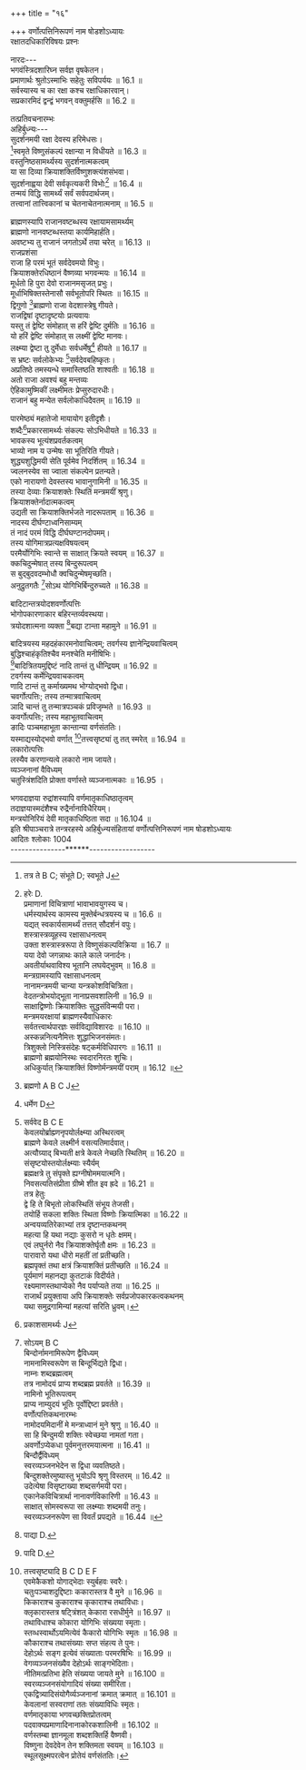 +++
title = "१६"

+++
वर्णोत्पत्तिनिरूपणं नाम षोडशोऽध्यायः  
रक्षातदधिकारिविषयः प्रश्नः  
  
नारदः---  
भगवंस्त्रिदशारिघ्न सर्वज्ञ वृषकेतन।  
प्रमाणार्थः श्रुतोऽस्माभिः सहेतुः सविपर्ययः ॥ 16.1 ॥  
सर्वस्यास्य च का रक्षा कश्च रक्षाधिकारवान्।  
सप्रकारमिदं द्वन्द्वं भगवन् वक्तुमर्हसि ॥ 16.2 ॥  
  
तत्प्रतिवचनारम्भः  
अहिर्बुध्न्यः---  
सुदर्शनमयी रक्षा देवस्य हरिमेधसः।  
[^1]स्वमृते विष्णुसंकल्पं रक्षान्या न विधीयते ॥ 16.3 ॥  
वस्तुनिष्ठसामर्थ्यस्य सुदर्शनात्मकत्वम्  
या सा दिव्या क्रियाशक्तिर्विष्णुशक्त्यंशसंभवा।  
सुदर्शनाह्वया देवी सर्वकृत्यकरी विभोः[^2] ॥ 16.4 ॥  
तन्मयं विद्धि सामर्थ्यं सर्वं सर्वपदार्थजम्।  
तत्त्वानां तात्त्विकानां च चेतनाचेतनात्मनाम् ॥ 16.5 ॥  

[^1]: तत्र ते B C; संभूते D; स्वभूते J  

[^2]: हरेः D.  
प्रमाणानां विचित्राणां भावाभावयुगस्य च।  
धर्मस्यार्थस्य कामस्य मुक्तेर्बन्धत्रयस्य च ॥ 16.6 ॥  
यद्यत् स्वकार्यसामर्थ्यं तत्तत् सौदर्शनं [^3]वपुः।  
शस्त्रास्त्रव्यूहस्य रक्षासाधनत्वम्  
[^4]उक्ता शस्त्रास्त्ररूपा ते विष्णुसंकल्पविक्रिया ॥ 16.7 ॥  
यया देवो जगन्नाथः काले काले जनार्दनः।  
अवतीर्याथवाविश्य भूतानि [^5]लघयेद्भुवम् ॥ 16.8 ॥  
मन्त्रग्रामस्यापि रक्षासाधनत्वम्  
नानामन्त्रमयी चान्या यन्त्रकोशविचित्रिता।  
[^6]वेदतन्त्रोभयोद्भूता नानाप्रसवशालिनी ॥ 16.9 ॥  
साक्षाद्विष्णोः क्रियाशक्तिः सुद्धसंविन्मयी परा।  
मन्त्रमयरक्षायां ब्राह्मणस्यैवाधिकारः  
सर्वतत्त्वार्थपारज्ञः सर्वविद्याविशारदः ॥ 16.10 ॥  
अस्कन्ननित्यनैमित्तः शुद्धाभिजनसंमतः।  
त्रिशुक्लो निस्त्रिसंदेहः षट्कर्मविधिपारगः ॥ 16.11 ॥  
ब्राह्मणो ब्रह्मयोनिस्थः स्वदारनिरतः शुचिः।  
अधिकुर्यात् क्रियाशक्तिं विष्णोर्मन्त्रमयीं पराम् ॥ 16.12 ॥  

[^3]: परम् D  

[^4]: उक्तशास्त्रार्थरूपा A B C F j; उक्ता शास्त्रार्थरूपा E  

[^5]: ललयेद्भुताम् A B C E F J  

[^6]: वेदतन्त्रमयोद्भूता A B C E F J  
  
ब्राह्मणस्यापि राजानवष्टब्धस्य रक्षायामसामर्थ्यम्  
ब्राह्मणो नानवष्टब्धस्तया कार्यमिहार्हति।  
अवष्टभ्य तु राजानं जगतोऽर्थे तया चरेत् ॥ 16.13 ॥  
राजप्रशंसा  
राजा हि परमं भूतं सर्वदेवमयो विभुः।  
क्रियाशक्तेरधिष्ठानं वैष्णव्या भगवन्मयः ॥ 16.14 ॥  
मूर्धतो हि पुरा देवो राजानमसृजत् प्रभुः।  
मूर्धाभिषिक्तस्तेनासौ सर्वभूतोपरि स्थितः ॥ 16.15 ॥  
द्विगुणो [^7]ब्राह्मणो राजा वेदशास्त्रेषु गीयते।  
राजद्विषां दृष्टादृष्टयोः प्रत्यवायः  
यस्तु तं द्वेष्टि संमोहात् स हरिं द्वेष्टि दुर्मतिः ॥ 16.16 ॥  
यो हरिं द्वेष्टि संमोहात् स लक्ष्मीं द्वेष्टि मानवः।  
लक्ष्म्या द्वेष्टा तु दुर्मेधाः सर्वधर्मेषु[^8] हीयते ॥ 16.17 ॥  
स भ्रष्टः सर्वलोकेभ्यः [^9]सर्वदेवबहिष्कृतः।  
अप्रतिष्ठे तमस्यन्धे समास्तिष्ठति शाश्वतीः ॥ 16.18 ॥  
अतो राजा अवश्यं बहु मन्तव्यः  
ऐहिकामुष्मिकीं लक्ष्मीमतः प्रेप्सुरुदारधीः।  
राजानं बहु मन्येत सर्वलोकाधिदैवतम् ॥ 16.19 ॥  

[^7]: ब्रह्मणो A B C J  

[^8]:  धर्मेण D  

[^9]: सर्ववेद B C E  
केवलयोर्ब्राह्म्णनृपयोर्लक्ष्म्या अस्थिरत्वम्  
ब्राह्मणे केवले लक्ष्मीर्न वसत्यतिमार्दवात्।  
अत्यौग्र्याद् बिभ्यती क्षत्रे केवले नेच्छति स्थितिम् ॥ 16.20 ॥  
संसृष्टयोस्तयोर्लक्ष्म्याः स्यैर्यम्  
ब्रह्मक्षत्रे तु संपृक्ते ह्यग्नीषोममयात्मनि।  
[^10]निवसत्यतिसंप्रीता[^11] ग्रीष्मे शीत इव ह्रदे ॥ 16.21 ॥  
तत्र हेतुः  
द्वे हि ते बिभृतो लोकस्थितिं संभूय तेजसी।  
तयोर्हि सकला शक्तिः स्थिता विष्णोः क्रियात्मिका ॥ 16.22 ॥  
अन्वयव्यतिरेकाभ्यां तत्र दृष्टान्तकथनम्  
महत्या हि यथा नद्याः कुसरो न धृतेः क्षमम्।  
एवं लघुर्नरो नैव क्रियाशक्तेर्घृतौ क्षमः ॥ 16.23 ॥  
पारावारो यथा धीरो महतीं तां [^12]प्रतीच्छति।  
[^13]ब्रह्मपृक्तं तथा क्षत्रं क्रियाशक्तिं [^12]प्रतीच्छति ॥ 16.24 ॥  
पूर्यमाणं महानद्या कुतटाकं विदीर्यते।  
रक्ष्यमाणस्तथाप्येको नैव पर्याप्यते तया ॥ 16.25 ॥  
राजार्थं प्रयुक्ताया अपि क्रियाशक्तेः सर्वप्रजोपकारकत्वकथनम्  
यथा समुद्रगामिन्यां महत्यां सरिति ध्रुवम्।  

[^10]: निवसत्यनिशं D.  

[^11]: पूता B C  

[^12]: प्रयच्छति B C E F J  

[^13]: ब्रह्मवृत्तम् D.  
उपस्नेहेन पूर्यन्ते सरांस्यन्यानि भूयसा ॥ 16.26 ॥  
प्रयुक्तायां क्रियाशक्तौ चक्रे वै चक्रवर्तिनः।  
चक्रस्था हि प्रजाः सर्वाः [^14]समेधन्ते तथा श्रिया ॥ 16.27 ॥  
चक्रवर्त्यादीनां क्रियाशक्तावधिकारतारतम्यम्  
चक्रवर्ती नृपः पूर्वां द्वितीयां मम्डलेश्वरः।  
[^15]अधिकुर्यात् क्रियाशक्तिं तृतीयां विषयेश्वरः ॥ 16.28 ॥  
महामात्रो द्विजातिर्वा यो बह्वी रक्षति प्रजाः।  
[^16]इमां नैको नरः कुर्यादेकस्मै मानवाय तु ॥ 16.29 ॥  
क्रियाशक्तिस्वरूपकथनारम्भः  
अधिकारः क्रियायाश्च शक्तेस्ते संप्रदर्शितः।  
[^17]रूपमस्या यथावन्मे गदतस्तन्निशामय ॥ 16.30 ॥  
सामान्यतः शक्तेर्द्वैविध्यम्  
उन्मेषः परमः शक्तेर्विष्णोः कोट्यंशकोटितः[^18]।  
भाव्यभावकभेदेन स द्विधा [^19]व्यवतिष्ठते ॥ 16.31 ॥  
भावको विष्णुसंकल्पः सुदर्शनपराह्वयः[^20] ।  
शक्तेः पर्यायशब्दाः  
[^21]सैषा देवी क्रियाशक्तिः सामर्थ्यं योग इत्यपि ॥ 16.32 ॥  

[^14]: समेध्यन्ते E F J  

[^15]: अधिकुर्यादिमां शक्तिं D.  

[^16]: इमामेको B C E F J  

[^17]: रूपावस्थां A B C E F J  

[^18]: कोटिशः E F; कोटिभिः J  

[^19]: त्ववतिष्ठते D  

[^20]: समाह्वयः A B C J  

[^21]: D omits eight lines from here  
  
  
पारमेष्ठ्यं महातेजो मायायोग इतीदृशैः।  
शब्दैः[^22]प्रकारसामर्थ्यः संकल्पः सोऽभिधीयते ॥ 16.33 ॥  
भावकस्य भूत्यंशप्रवर्तकत्वम्  
भाव्यो नाम य उन्मेषः सा भूतिरिति गीयते।  
शुद्ध्यशुद्धिमयी सेति पूर्वमेव निदर्शितम् ॥ 16.34 ॥  
ज्वलनस्येव सा ज्वाला संकल्पेन प्रतन्यते।  
एको नारायणो देवस्तस्य भावानुगामिनी ॥ 16.35 ॥  
तस्या देव्याः क्रियाशक्तेः स्थितिं मन्त्रमयीं श्रृणु।  
क्रियाशक्तेर्नादात्मकत्वम्  
उद्यती सा क्रियाशक्तिर्भजते नादरूपताम् ॥ 16.36 ॥  
नादस्य दीर्घण्टाध्वनिसाम्यम्  
तं नादं परमं विद्धि दीर्घघण्टानदोपमम्।  
तस्य योगिमात्रप्रत्यक्षविषयत्वम्  
परमैर्योगिभिः स्वान्ते स साक्षात् क्रियते स्वयम् ॥ 16.37 ॥  
क्कचिदुन्मेषात् तस्य बिन्दुरूपत्वम्  
स बुद्बुदवदम्भोधौ क्वचिदुन्मेषमृच्छति।  
अनुद्रुतगतैः [^23]सोऽथ योगिभिर्बिन्दुरुच्यते ॥ 16.38 ॥  

[^22]: प्रकाशसामर्थ्यः J  

[^23]:  सोऽयम् B C  
बिन्दोर्नामनामिरूपेण द्वैविध्यम्  
नामनामिस्वरूपेण स बिन्दूर्भिद्यते द्विधा।  
नाम्नः शब्दब्रह्मत्वम्  
तत्र नामोदयं प्राप्य शब्दब्रह्म प्रवर्तते ॥ 16.39 ॥  
नामिनो भूतिरूपत्वम्  
प्राप्य नाम्युदयं भूतिः पूर्वोद्दिष्टा प्रवर्तते।  
वर्णोत्पत्तिकथनारम्भः  
नामोदयमिदानीं मे [^24]मन्त्राध्वानं मुने श्रृणु ॥ 16.40 ॥  
सा हि बिन्दुमयी शक्तिः स्वेच्छया नामतां गता।  
अवर्णोऽप्येकधा पूर्वमनुत्तरमयात्मना[^25] ॥ 16.41 ॥  
बिन्दौर्द्वैविध्यम्  
स्वरव्यञ्जनभेदेन स द्विधा व्यवतिष्ठते।  
बिन्दुशक्तेरमुष्यास्तु भूयोऽपि श्रृणु विस्तरम् ॥ 16.42 ॥  
उदेत्येषा विसृष्टाख्या शब्दसर्गमयी परा।  
एकानेकविचित्रार्था[^26] नानावर्णविकारिणी ॥ 16.43 ॥  
साक्षात् सोमस्वरूपा सा लक्ष्म्याः शब्दमयी तनुः।  
स्वरव्यञ्जनरूपेण सा विवर्तं प्रपद्यते ॥ 16.44 ॥  

[^24]:  मन्त्रध्यानम् D  

[^25]:  मलात्मना D; मथात्मना E F J  

[^26]:  विचित्रस्था A B C E F J  
अकारात्मना तस्य समुन्मेषः  
[^27]अ इत्यादिसमुन्मेषः सोऽनुत्तर उदीर्यते।  
अकारस्य सर्ववाग्रूपत्वम्  
सर्वा वागयमेवैकस्तत्तदाकारभेदवान् ॥ 16.45 ॥  
बिन्दोरिकारोकारात्मना समुन्मेषः  
स इत्छन्निरिति व्यक्त उन्मिषन्नुरिति स्सृतः।  
यथोक्तवर्णत्रयस्य सर्वस्वरविभावकत्वम्  
एत एव त्रयो वर्णाः सर्वस्वरविभावनाः ॥ 16.46 ॥  
तेषां दीर्घतापत्तिः  
अनुत्तरः स आनन्द आभावं प्रतिपद्यते।  
इरिच्छया [^28]स ईशान ईभावं प्रतिपद्यते ॥ 16.47 ॥  
[^29]उरुन्मिषन्नूनरूप ऊभावं प्रतिपद्यते ।  
एचामुत्पत्तिः  
अनुत्तरेच्छासंधानादेकारो नाम जायते ॥ 16.48 ॥  
अनुत्तराद्भवन् भूय ऐभावं प्रतिपद्यते।  
दिव्यादनुत्तरोन्मेषादोकारो नाम जायते ॥ 16.49 ॥  
अनुत्तराद्भवन् भूय औभावं प्रतिपद्यते।  

[^27]:  अ इत्यस्यायमुन्मेषः A B C E F J  

[^28]:  द्विरीशाना A B C E F J  

[^29]:  उन्मिषन्नूनरूपेण D  
तेषां संध्यक्षरत्वम्  
संध्यात्मान इमे कूटाश्चत्वारः समुदाहृताः ॥ 16.50 ॥  
तेषामवयवार्थाविष्करणम्  
अनुत्तरेच्छायोगेन ह्येधमानः स ए स्मृतः।  
भूयोऽनुत्तरसंयोगादै चाप्यैश्वर्यवान् स्मृतः ॥ 16.51 ॥  
[^30]दिव्यादनुत्तरोन्मेषादोतः सर्वत्र [^31]ओ स्मृतः।  
अनुत्तरात् स संभूय और्जित्यादौगतिं गतः ॥ 16.52 ॥  
ऋलृवर्णोत्पत्तिः  
एकत्रिभागयो ऋद्ध्या अरयो ऋ स्मृतो बुधैः।  
अलयोश्च तता [^32]लृत्वमाकारः स्यादनुत्तरः ॥ 16.53 ॥  
भूयोऽप्यनुत्तरोद्योगात् प्लवमानस्तथा स्मृतः।  
एवं [^33]चतुदशोद्योगान्नानाकारविभाविनी ॥ 16.54 ॥  
[^34]नटीव कुण्डलीशक्तिराद्या[^35] विष्णोर्विजृम्भते।  
अस्य रूपद्वयं सूक्ष्मं सृष्टिसंहारकारणम् ॥ 16.55 ॥  
[^36]अनाख्येया महासत्ता क्रियाशक्तिः क्रमेण सा।  
शब्दात्मना [^37]विवर्त्स्यन्ती सा पुरा याति सृष्टिताम् ॥ 16.56 ॥  

[^30]: दिव्यादनुत्तमोन्मेषात् D  

[^31]:  चो D.  

[^32]: अनुमितोऽयं पाठः; कोशेषु तु `क्लृप्तं' इत्येव दृश्यते।  

[^33]: चतुर्दशोद्योगा नाना E F J  

[^34]: तदीव A B C F J  

[^35]: आख्या A B C F J  

[^36]: अनाख्या या D  

[^37]: विवस्वन्ती D; विवत्स्यन्ती B E F J  
सृष्टिः सर्गो विसर्गश्च विसर्जनमितीदृशैः।  
नाभौ कुण्डल्याः पश्यन्तीत्वम्  
मूलाधारात् समुद्यन्ती सा शान्ता सा निरञ्जना॥ 16.57 ॥  
अङ्क्ष्यन्ती साञ्जनैस्तैस्तैः संस्कारैः समुनुत्तरम्।  
[^38]दृष्टिद्दश्यात्मनां प्राप्य शब्दार्थत्वविवर्तिनी ॥ 16.58 ॥  
पश्यन्ती नाम नाभौ सा योगद्दश्योदयं गता।  
शक्तिः सा वैष्णवी सत्ता मन्त्रमाता समञ्जना ॥ 16.59 ॥  
अधिकारक्षयं यान्ति योगिनस्तां गता धिया।  
तस्या हृदब्जे विस्तारः  
विजृम्भणोन्मुखी[^39] लक्ष्मीः पश्यन्ती सा क्रियामयी ॥ 16.60 ॥  
[^40]भावं संस्कृत्य संस्कारैः [^41]समर्थाख्यां विवर्तनाम्।  
भृङ्गीव निनदन्ती सा [^42]हृदब्जे याति विस्तृतिम् ॥ 16.61 ॥  
वाच्यवाचकभावेन लोलीभूता क्रियामयी।  
तदा संस्कृतयः सर्वाः स्मृतीः पुष्यन्ति वाच्यगाः ॥ 16.62 ॥  
तस्याः कण्ठदेशे विसर्गात्मना परिणामः  
एवंविधा क्रियाशक्तिस्तत्तद्वाच्यविवक्षया।  
[^43]शब्दरूपं समास्थाय कूटस्थं व्यक्तिवर्जितम् ॥ 16.63 ॥  

[^38]:  द्रष्टु B C D  

[^39]: उन्मुखा D  

[^40]: एवम् B C E F J  

[^41]: स्वमर्याख्यविवर्तनम् A B C E F J  

[^42]: हृदये A B C E F J  

[^43]: शाब्दं स्वरूपमास्थाय D  
[^44]सा यात्यनुत्तरस्पृष्टा कण्ठं शक्तिर्विसर्गिणी।  
[^45]पुनः सानुत्तरे स्थित्वा चतुर्दशविभाविनी ॥ 16.64 ॥  
अनुत्तरोत्तरा याति कण्ठे हेति विजृम्भणम्।  
ततः सादिमयी भूत्वा [^46]कान्तव्यञ्जनशालिनी ॥ 16.65 ॥  
अनुत्तरमयी भूयो बिन्दौ संप्रतितिष्ठति।  
बिन्दुः संहार इत्युक्तो विसर्गः सृष्टिरुच्यते ॥ 16.66 ॥  
इमौ द्वौ सृष्टिसंहारौ लेशतस्ते निदर्शितौ।  
मत्तः श्रृणु मुने भूयः स्वराणां विविधां ततिम् ॥ 16.67 ॥  
स्वराणामवान्तरभेदनिरूपणम्  
यदादित्रितयं पूर्वं स्वरकूटस्थमीरितम्।  
अष्टादशविधं तत्तु प्रत्येकं योगिनां मतम् ॥ 16.68 ॥  
स्वरव्यञ्जनकूटौ यौ ऋ लृ इत्युदितौ पुरा।  
आद्योऽष्टादशधान्त्यस्तु तयोर्द्वादशभेदवान् ॥ 16.69 ॥  
इति स्वराणां पञ्चानामशीतिश्चतुरुत्तरा।  
[^47]स्वरकूटास्तु चत्वारो ये तेषामीदृशी भिदा ॥ 16.70 ॥  
शतानि त्रीण्यथैकारा विंशतिश्चतुरुत्तरा।  
एवं पञ्च सहस्राणि शतान्यष्टावनुष्टुभाम्[^48] ॥ 16.71 ॥  

[^44]: सा यात्यनुत्तरं A D  

[^45]: D omits four lines from here  

[^46]: कान्ता A B C E  

[^47]: A B C E F J omit two lines from here  

[^48]: अनुष्टुभः D  
ऐकारः कथितः सम्यक् शिक्षातत्त्वविशारदैः।  
ओकारश्च तथौकार इयद्भेदौ प्रकीर्तितौ ॥ 16.72 ॥  
[^49]रम्यौ गौरौ यमित्येव संख्या संभूय संधिगा।  
योगिनस्तां प्रपश्यन्ति [^50]मन्यन्ते मनसा नराः ॥ 16.73 ॥  
संभूय [^51]स्वरसंख्या तु [^52]स्तब्धौ गौरो यमित्यसौ।  
द्विस्तावन्तः स्वरा ज्ञेयाः सृष्टिसंहारभेदिताः ॥ 16.74 ॥  
सर्गयुक्ता बिन्दुयुक्ताः केवला इति ये त्रिधा।  
देहोऽर्थः सङ्ग इत्येव ते संभूय चतुर्दश ॥ 16.75 ॥  
सृष्टिः सोमः समाख्याता बिन्दुः सूर्य उदीर्यते।  
स्वराणां सूर्यचन्द्रकिरणात्मता  
पूर्वे सप्त स्वराः सूर्यकिरणाः परिकीतिताः ॥ 16.76 ॥  
सोमस्य किरणा ज्ञेया आकारादय उत्तरे।  
तयोरहोरात्रप्रवर्तकत्वम्  
अहर्नयति सूर्यस्तु स्वरैः पिङ्गलया चरन् ॥ 16.77 ॥  
रात्रिं सृजति सोमस्तु स्वरैः स्वैहिडया चरन्।  
परशक्तेः सुषुम्नासंचारित्वम्  
स्वराणां या परा विष्णोः कूटस्था शक्तिरुज्ज्वला ॥ 16.78 ॥  

[^49]: रम्यौ गौरौ यमित्येव संख्याः संभूय संधिगाः D  

[^50]: मर्त्यत्वे मानसाः A B C  

[^51]: त्वात्मसंख्या तु A B C D  

[^52]: तल्लो गौरो E; तल्पो B C F  
सुषुम्नया संचरते शब्दब्रह्म वितन्वती।  
इति ते लेशतः प्रोक्ता स्वराणां गतिरुत्तमा ॥ 16.79 ॥  
व्यञ्जनसृष्टिकथनारम्भः  
अथ व्यञ्जनसृष्टिं ते कथयामि मुने श्रृणु।  
विसर्गस्य वासुदेवमूर्तित्वम्  
अनुत्तरोत्तरा सृष्टिर्या सा हेति 53 पुरोदिता ॥ 16.80 ॥  
आदिव्यूहस्य देवस्य वासुदेवस्य सा तनुः।  
अच्युतो बिन्दुयुक्तोऽसौ रुन्धन्नाधारमादिमम्[^54] ॥ 16.81 ॥  
साग्रिं दीपयते नादं योगारम्भे तु योगिनाम्।  
अच्युतः सृष्टियुक्तोऽसावूर्ध्वसृष्टिं करोति च ॥ 16.82 ॥  
अच्युतः सृष्टियुक्तस्तु बहिःसृष्टिं करोत्ययम्।  
तस्मादूष्मणामुत्पत्तिस्तेषां चातुरात्म्यं च  
[^55]हात् सात् षात् शात्ततः शश्वच्छक्त्यूष्माण उदीरिताः॥ 16.83 ॥  
चातुरात्म्यमिदं प्रोक्तं चतुर्ब्रह्मेति शब्दितम्।  
क्षकारसहितानां तेषां ब्रह्मशब्दवाच्यत्वम्  
क्षेण कूटेन संयोगात् पञ्चब्रह्मेति शब्दितम् ॥ 16.84 ॥  
क्षस्तु सत्यस्य बीजं तु प्रोक्तः सात्त्वतशासने।  

[^53]: पुरेरिता B C E F  

[^54]:  सादिमम् D  

[^55]: हात् सात् षात् शात् ततस्तद्वच्छक्त्यूष्माण इतीरिताः A B C E F  
[^56]कषकूटमुशन्त्यन्ये नित्यं तत्प्रतिरूपकम् ॥ 16.85 ॥  
अन्तः स्थानामुत्पत्तिस्तेषां संज्ञात्रयं च  
शाद्वस्तस्माल्ल उद्दिष्टो लाद्रो राद्यः प्रजायते।  
[^57]धारणा नाम विज्ञेया [^58]याद्या विश्वस्य धारणात् ॥ 16.86 ॥  
अन्तःस्था इति च प्रोक्ता अन्तः स्थपुरुषेशयाः।  
अवस्था इति च प्रोक्ता [^59]ईशावतरणक्रमे ॥ 16.87 ॥  
मकारोत्पत्तिः  
[^60]यकारादीशशक्तिस्थान्मकारो नाम जायते।  
अनुत्तरोत्तरो बिन्दुर्म इति प्रतिशब्द्यते ॥ 16.88 ॥  
तस्य सर्वचेतनसमष्टिरूपत्वं जीववाचित्वं च  
चेतनानां तु सर्वेषां समष्टिः सा निगद्यते।  
[^61]अस्मदर्थोऽयमुद्दिष्टः सोऽयमुत्तमपूरुषः ॥ 16.89 ॥  
भकारोत्पत्तिस्तस्य च प्रकृतिवाचित्वम्  
सूक्ष्मेक्षयानुवृद्धौ सा प्रकृत्या [^62]भोग्यरूपया।  
च इत्येव मकारात् सा पुनः स्थूला विविच्यते॥ 16.90 ॥  

[^56]: कक्ष D; तक्ष A; तं क्षकूटम् B C E F  

[^57]: सारणा D  

[^58]: साद्या विश्वास A B; पाद्या विश्वस्य D;साद्या विक्षस्य C; सामविश्वास E.F  

[^59]: ईशाय D  

[^60]: यकारादीशयुक्ति D  

[^61]: D omits three lines from here  

[^62]: भोग A B C  
  
बादिटान्तत्रयोदशवर्णोत्पत्तिः  
भोगोपकारणाकार बहिरन्तर्व्यवस्थया।  
त्रयोदशात्मना व्यक्ता [^63]बद्या टान्ता महामुने ॥ 16.91 ॥  
  
बादित्रयस्य महदहंकारमनोवाचित्वम्; तवर्गस्य ज्ञानेन्द्रियवाचित्वम्  
बुद्धिश्चाहंकृतिश्चैव मनश्चेति मनीषिभिः।  
[^64]बादित्रितयमुद्दिष्टं नादि तान्तं तु धीन्द्रियम् ॥ 16.92 ॥  
टवर्गस्य कर्मेन्द्रियवाचकत्वम्  
णादि टान्तं तु कर्माख्यमथ भोग्योद्भवो द्विधा।  
चवर्गोत्पत्तिः; तस्य तन्मात्रवाचित्वम्  
ञादि चान्तं तु तन्मात्रपञ्चकं प्रविजृम्भते ॥ 16.93 ॥  
कवर्गोत्पत्तिः; तस्य महाभूतवाचित्वम्  
ङादिः पञ्चमहाभूता कान्तान्या वर्णसंततिः।  
यस्माद्यस्योद्भवो वर्णात् [^65]तत्त्वसृष्ट्यां तु तत् स्मरेत् ॥ 16.94 ॥  
लकारोत्पत्तिः  
लस्यैव करणान्यत्वे लकारो नाम जायते।  
व्यञ्जनानां वैविध्यम्  
चतुस्त्रिंशदिति प्रोक्ता वर्णास्ते व्यञ्जनात्मकाः ॥ 16.95 ।  

[^63]:  पाद्या D.  

[^64]: पादि D.  

[^65]: तत्त्वसृष्ट्यादि B C D E F  
एवमेकैकशो योगाद्भेदाः स्युर्बहवः स्वरैः।  
चतुःपञ्चाशदुद्दिष्टाः ककारास्तत्र वै मुने ॥ 16.96 ॥  
किकाराश्च कुकाराश्च कृकाराश्च तथाविधाः।  
क्लृकारास्तत्र षट्त्रिंशत् केकारा रसधीर्मुने ॥ 16.97 ॥  
तथाविधाश्च कोकारा योगिभिः संख्यया स्मृताः।  
स्तव्धस्वार्थोऽयमित्येवं [^66]कैकारो योगिभिः स्मृतः ॥ 16.98 ॥  
कौकाराश्च तथासंख्याः सप्त संहत्य ते पुनः।  
देहोऽर्थः सङ्ग इत्येवं संख्याताः परमरषिभिः ॥ 16.99 ॥  
[^67]वेगव्यञ्जनसंख्यैव [^68]देहोऽर्थः साङ्गभेदिताः।  
नीतिमत्प्रतिभा[^69] हेति संख्यया जायते मुने ॥ 16.100 ॥  
स्वरव्यञ्जनसंयोगादियं संख्या समीरिता।  
एकद्वित्र्यादिसंयोगैर्व्यञ्जनानां क्रमात् क्रमात् ॥ 16.101 ॥  
केवलानां सस्वराणां ततः संख्याविधिः स्मृतः।  
वर्णमातृकाया भगवच्छक्तिप्रोतत्वम्  
[^70]पदवाक्यप्रमाणादिनानाकोरकशालिनी ॥ 16.102 ॥  
वर्णस्तम्बा [^71]ज्ञानमूला शब्दशक्तिर्हि वैष्णवी।  
विष्णुना देवदेवेन तेन शक्तिमता स्वयम् ॥ 16.103 ॥  
स्थूलसूक्ष्मपरत्वेन प्रोतेयं वर्णसंततिः।  

[^66]: कैकारा योगिमिः स्मृताः D  

[^67]: योग B C  

[^68]: देहोत्थाः सङ्ग B C  

[^69]: प्रतिभागेति A B C E F J  

[^70]: प्रबन्धादि D E F  

[^71]: ज्ञानमूलम् A B C E F  
  
भगवदाज्ञया रुद्रांशस्यापि वर्णमातृकाधिष्ठातृत्वम्  
तदाज्ञयास्मदंशैश्च रुद्रैर्नानाविधैरियम्।  
मन्त्रयोनिरियं देवी मातृकाधिष्ठिता सदा ॥ 16.104 ॥  
इति श्रीपाञ्चरात्रे तन्त्ररहस्ये अहिर्बुध्न्यसंहितायां वर्णोत्पत्तिनिरूपणं नाम षोडशोऽध्यायः  
आदितः श्लोकाः 1004  
---------------******------------------